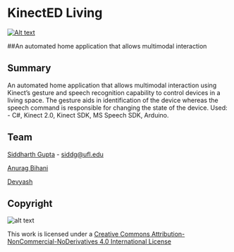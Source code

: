 # KinectED Living

[![Alt text](himages/kinect.jpg)]()



##An automated home application that allows multimodal interaction

## Summary
An automated home application that allows multimodal interaction using Kinect’s gesture and speech recognition capability to control devices in a living space. The gesture aids in identification of the device whereas the speech command is responsible for changing the state of the device. Used: - C#, Kinect 2.0, Kinect SDK, MS Speech SDK, Arduino. 
  
## Team

[Siddharth Gupta](http://siddg.me) - siddg@ufl.edu

[Anurag Bihani](#) 

[Devyash](#) 


## Copyright

![alt text](https://i.creativecommons.org/l/by-nc-nd/4.0/88x31.png)

This work is licensed under a [Creative Commons Attribution-NonCommercial-NoDerivatives 4.0 International License](http://creativecommons.org/licenses/by-nc-nd/4.0/)

